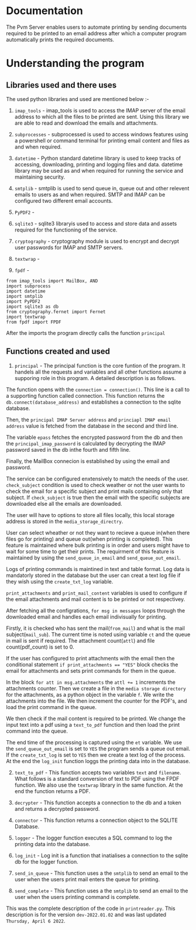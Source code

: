 # Documentation 

The Pvm Server enables users to automate printing by sending documents required to be printed to an email address after which a computer program automatically prints the required documents.

# Understanding the program

## Libraries used and there uses

The used python libraries and used are mentioned below :- 

1. ```imap_tools``` - imap_tools is used to access the IMAP server of the email address to which all the files to be printed are sent. Using this library we are able to read and download the emails and attachments.

2. ```subprocesses``` - subprocessed is used to access windows features using a powershell or command terminal for printing email content and files as and when required.

3. ```datetime``` - Python standard datetime library is used to keep tracks of accessing, downloading, printing and logging files and data. datetime library may be used as and when required for running the service and maintaining security.

4. ```smtplib``` - smtplib is used to send queue in, queue out and other relevent emails to users as and when required. SMTP and IMAP can be configured two different email accounts.

5. ```PyPDF2``` - 

6. ```sqlite3``` - sqlite3 libraryis used to access and store data and assets required for the functioning of the service.

7. ```cryptography``` - cryptography module is used to encrypt and decrypt user passwords for IMAP and SMTP servers.

8. ```textwrap``` -  

9. ```fpdf``` - 

```
from imap_tools import MailBox, AND
import subprocess
import datetime
import smtplib
import PyPDF2
import sqlite3 as db
from cryptography.fernet import Fernet
import textwrap
from fpdf import FPDF
```

After the imports the program directly calls the function ```principal```

## Functions created and used

1. ```principal``` - The principal function is the core funtion of the program. It handels all the requests and variables and all other functions assume a supporing role in this program. A detailed description is as follows.

The function opens with the `connection = connection()`. This line is a call to a supporting function called connection. This function returns the ```db.connect(database_address)``` and establishes a connection to the sqlite database.

Then, the `principal IMAP Server address` and `princiapl IMAP email address` value is fetched from the database in the second and third line.

The variable `epass` fetches the encrypted password from the db and then the `principal_imap_password` is calculated by decrypting the IMAP password saved in the db inthe fourth and fifth line.

Finally, the MailBox connecion is established by using the email and password.

The service can be configured enxtensively to match the needs of the user. `check_subject` condition is used to check weather or not the user wants to check the email for a specific subject and print mails containing only that subject. If `check_subject` is true then the email with the specific subjects are downloaded else all the emails are downloaded.

The user will have to options to store all files locally, this local storage address is stored in the `media_storage_directry`.

User can select wheather or not they want to recieve a queue in(when there files go for printing) and queue out(when printing is completed). This feature is maintained where bulk printing is in order and users might have to wait for some time to get their prints. The requirment of this feature is maintained by using the `send_queue_in_email` and `send_queue_out_email`.

Logs of printing commands is maintined in text and table format. Log data is mandatorly stored in the database but the user can creat a text log file if they wish using the `create_txt_log` variable.

`print_attachments` and `print_mail_content` variables is used to configure if the email attachments and mail content is to be printed or not respectivey.

After fetching all the configrations, `for msg in messages` loops through the downloaded email and handles each email indivisually for printing.

Firstly, it is checked who has sent the mail(`from_mail`) and what is the mail subject(`mail_sub`). The current time is noted using variable `ct` and the queue in mail is sent if required. The attachment count(`attl`) and file count(pdf_count) is set to 0.

If the user has configured to print attachments with the email then the conditional statement `if print_attachments == "YES"` block checks the email for attachments and sets print commands for them in the queue.

In the block `for att in msg.attachments` the `attl += 1` increments the attachments counter. Then we create a file in the `media storage directory` for the attachments, as a python object in the variable `f`. We write the attachments into the file. We then increment the counter for the PDF's, and load the print command in the queue.

We then check if the mail content is required to be printed. We change the input text into a pdf using a `text_to_pdf` function and then load the print command into the queue.

The end time of the processing is captured using the `et` variable. We use the `send_queue_out_email` is set to `YES` the program sends a queue out email. If the `create_txt_log` is set to `YES` then we create a text log of the process. At the end the `log_init` function loggs the printing data into in the database.

2. `text_to_pdf` - This function accepts two variables `text` and `filename`. What follows is a standard conversion of text to PDF using the FPDF function. We also use the `textwrap` library in the same function. At the end the function returns a PDF.

3. `decrypter` - This function accepts a connection to the db and a token and returns a decrypted password.

4. `connector` - This function returns a connection object to the SQLITE Database.

5. `logger` - The logger function executes a SQL command to log the printing data into the database.

6. `log_init` - Log init is a function that inatialises a connection to the sqlite db for the logger function.

7. `send_in_queue` - This function uses a the `smtplib` to send an email to the user when the users print mail enters the queue for printing.

8. `send_complete` - This function uses a the `smtplib` to send an email to the user when the users printing command is complete.

This was the complete description of the code in `printreader.py`. This description is for the version `dev-2022.01.02` and was last updated `Thursday, April 6 2022`. 
